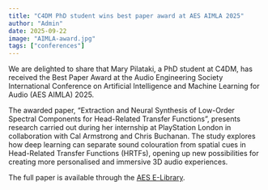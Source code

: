 ```yaml
---
title: "C4DM PhD student wins best paper award at AES AIMLA 2025"
author: "Admin"
date: 2025-09-22
image: "AIMLA-award.jpg"
tags: ["conferences"]
---
```


We are delighted to share that Mary Pilataki, a PhD student at C4DM, has received the Best Paper Award at the Audio Engineering Society International Conference on Artificial Intelligence and Machine Learning for Audio (AES AIMLA) 2025.

The awarded paper, “Extraction and Neural Synthesis of Low-Order Spectral Components for Head-Related Transfer Functions”, presents research carried out during her internship at PlayStation London in collaboration with Cal Armstrong and Chris Buchanan. The study explores how deep learning can separate sound colouration from spatial cues in Head-Related Transfer Functions (HRTFs), opening up new possibilities for creating more personalised and immersive 3D audio experiences.

The full paper is available through the [AES E-Library](https://aes2.org/publications/elibrary-page/?id=22993).
